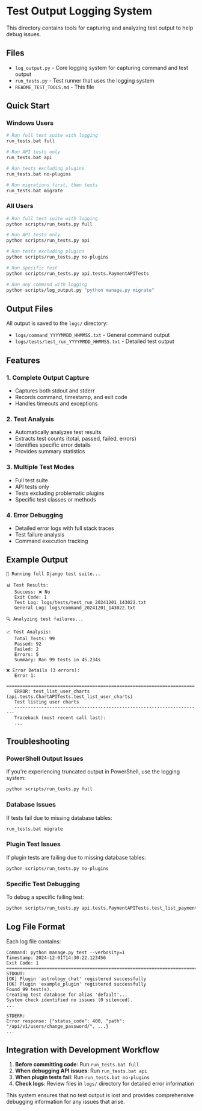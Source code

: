 # Test Output Logging System

This directory contains tools for capturing and analyzing test output to help debug issues.

## Files

- `log_output.py` - Core logging system for capturing command and test output
- `run_tests.py` - Test runner that uses the logging system
- `README_TEST_TOOLS.md` - This file

## Quick Start

### Windows Users
```bash
# Run full test suite with logging
run_tests.bat full

# Run API tests only
run_tests.bat api

# Run tests excluding plugins
run_tests.bat no-plugins

# Run migrations first, then tests
run_tests.bat migrate
```

### All Users
```bash
# Run full test suite with logging
python scripts/run_tests.py full

# Run API tests only
python scripts/run_tests.py api

# Run tests excluding plugins
python scripts/run_tests.py no-plugins

# Run specific test
python scripts/run_tests.py api.tests.PaymentAPITests

# Run any command with logging
python scripts/log_output.py "python manage.py migrate"
```

## Output Files

All output is saved to the `logs/` directory:

- `logs/command_YYYYMMDD_HHMMSS.txt` - General command output
- `logs/tests/test_run_YYYYMMDD_HHMMSS.txt` - Detailed test output

## Features

### 1. Complete Output Capture
- Captures both stdout and stderr
- Records command, timestamp, and exit code
- Handles timeouts and exceptions

### 2. Test Analysis
- Automatically analyzes test results
- Extracts test counts (total, passed, failed, errors)
- Identifies specific error details
- Provides summary statistics

### 3. Multiple Test Modes
- Full test suite
- API tests only
- Tests excluding problematic plugins
- Specific test classes or methods

### 4. Error Debugging
- Detailed error logs with full stack traces
- Test failure analysis
- Command execution tracking

## Example Output

```
🧪 Running full Django test suite...

📊 Test Results:
   Success: ❌ No
   Exit Code: 1
   Test Log: logs/tests/test_run_20241201_143022.txt
   General Log: logs/command_20241201_143022.txt

🔍 Analyzing test failures...

📈 Test Analysis:
   Total Tests: 99
   Passed: 92
   Failed: 2
   Errors: 5
   Summary: Ran 99 tests in 45.234s

❌ Error Details (3 errors):
   Error 1:
   ======================================================================
   ERROR: test_list_user_charts (api.tests.ChartAPITests.test_list_user_charts)
   Test listing user charts
   ----------------------------------------------------------------------
   Traceback (most recent call last):
   ...
```

## Troubleshooting

### PowerShell Output Issues
If you're experiencing truncated output in PowerShell, use the logging system:
```bash
python scripts/run_tests.py full
```

### Database Issues
If tests fail due to missing database tables:
```bash
run_tests.bat migrate
```

### Plugin Test Issues
If plugin tests are failing due to missing database tables:
```bash
python scripts/run_tests.py no-plugins
```

### Specific Test Debugging
To debug a specific failing test:
```bash
python scripts/run_tests.py api.tests.PaymentAPITests.test_list_payments
```

## Log File Format

Each log file contains:
```
Command: python manage.py test --verbosity=1
Timestamp: 2024-12-01T14:30:22.123456
Exit Code: 1
================================================================================
STDOUT:
[OK] Plugin 'astrology_chat' registered successfully
[OK] Plugin 'example_plugin' registered successfully
Found 99 test(s).
Creating test database for alias 'default'...
System check identified no issues (0 silenced).
...

STDERR:
Error response: {"status_code": 400, "path": "/api/v1/users/change_password/", ...}
...
```

## Integration with Development Workflow

1. **Before committing code**: Run `run_tests.bat full`
2. **When debugging API issues**: Run `run_tests.bat api`
3. **When plugin tests fail**: Run `run_tests.bat no-plugins`
4. **Check logs**: Review files in `logs/` directory for detailed error information

This system ensures that no test output is lost and provides comprehensive debugging information for any issues that arise. 